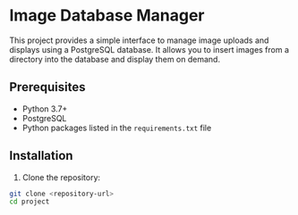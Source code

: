 # Image Database Manager

This project provides a simple interface to manage image uploads and displays using a PostgreSQL database. It allows you to insert images from a directory into the database and display them on demand.

## Prerequisites

- Python 3.7+
- PostgreSQL
- Python packages listed in the `requirements.txt` file
## Installation

1. Clone the repository:

```sh
git clone <repository-url>
cd project
